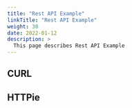 ```yaml
---
title: "Rest API Example"
linkTitle: "Rest API Example"
weight: 30
date: 2022-01-12
description: >
  This page describes Rest API Example
---
```



## CURL


## HTTPie

